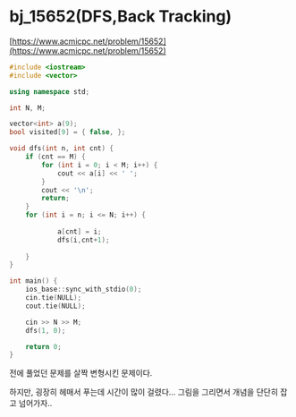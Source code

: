 # bj_15652(DFS,Back Tracking)

[https://www.acmicpc.net/problem/15652](https://www.acmicpc.net/problem/15652)

```cpp
#include <iostream>
#include <vector>

using namespace std;

int N, M;

vector<int> a(9);
bool visited[9] = { false, };

void dfs(int n, int cnt) {
    if (cnt == M) {
        for (int i = 0; i < M; i++) {
            cout << a[i] << ' ';
        }
        cout << '\n';
        return;
    }
    for (int i = n; i <= N; i++) {
        
            a[cnt] = i;
            dfs(i,cnt+1);
       
    }
}

int main() {
    ios_base::sync_with_stdio(0);
    cin.tie(NULL);
    cout.tie(NULL);

    cin >> N >> M;
    dfs(1, 0);

    return 0;
}
```

전에 풀었던 문제를 살짝 변형시킨 문제이다.

하지만, 굉장히 헤매서 푸는데 시간이 많이 걸렸다… 그림을 그리면서 개념을 단단히 잡고 넘어가자..